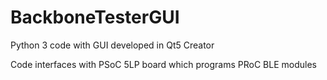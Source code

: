 # BackboneTesterGUI

Python 3 code with GUI developed in Qt5 Creator

Code interfaces with PSoC 5LP board which programs PRoC BLE modules
